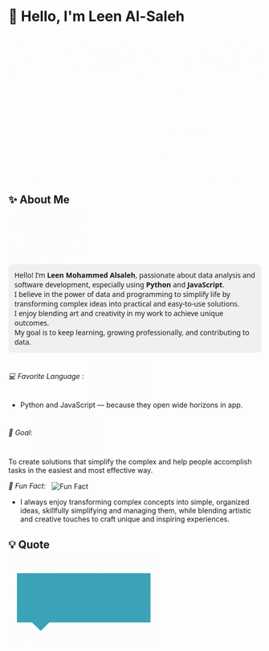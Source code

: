 # 👋 Hello, I'm Leen Al-Saleh

![Leen](./leen.gif)


## ✨ About Me  
<img src="./lolo.gif" alt="Lolo" width="150" style="vertical-align: middle;"/>
<p style="background-color:#f0f0f0; padding:12px; border-radius:8px; font-family:'Segoe UI', sans-serif;">
Hello! I’m <strong>Leen Mohammed Alsaleh</strong>, passionate about data analysis and software development, especially using <strong>Python</strong> and <strong>JavaScript</strong>.<br>
I believe in the power of data and programming to simplify life by transforming complex ideas into practical and easy-to-use solutions.<br>
I enjoy blending art and creativity in my work to achieve unique outcomes.<br>
My goal is to keep learning, growing professionally, and contributing to data.
</p>


_💻 Favorite Language :_
   <img src="./lele.gif" alt="Favorite Language" width="120" style="vertical-align: middle; margin-left: 8px;"/>
-  Python and JavaScript — because they open wide horizons in app.


_🎯 Goal:_
<img src="./goal.gif" alt="Goal" width="120" style="vertical-align: middle; margin-left: 8px;"/>

 To create solutions that simplify the complex and help people accomplish tasks in the easiest and most effective way.

_🌸 Fun Fact:_
 <img src="./funnyfact.gif" alt="Fun Fact" width="120" style="vertical-align: middle; margin-left: 8px;"/>
-  I always enjoy transforming complex concepts into simple, organized ideas, skillfully simplifying and managing them, while blending artistic and creative touches to craft unique and inspiring experiences.

## 💡 Quote
> <p align="center">
  <img src="./Leen.gif" alt="Leen" width="300"/>
</p>
